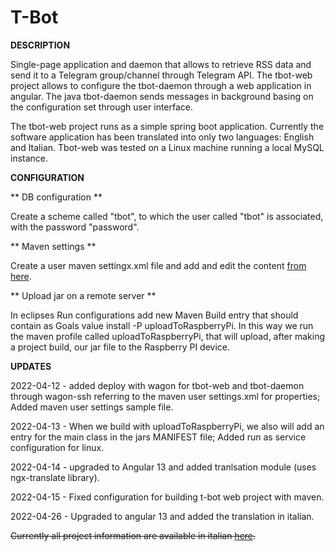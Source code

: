 # T-Bot




**DESCRIPTION**

Single-page application and daemon that allows to retrieve RSS data and send it to a Telegram group/channel through Telegram API. The tbot-web project allows to configure the tbot-daemon through a web application in angular. The java tbot-daemon sends messages in background basing on the configuration set through user interface.


The tbot-web project runs as a simple spring boot application. Currently the software application has been translated into only two languages: English and Italian. Tbot-web was tested on a Linux machine running a local MySQL instance.

**CONFIGURATION**

** DB configuration **

Create a scheme called "tbot", to which the user called "tbot" is associated, with the password "password".

** Maven settings **

Create a user maven settingx.xml file and add and edit the content  [from here](https://github.com/AndreiDodu/t-bot/blob/main/tbot/config-samples/user-maven-settings.xml).


** Upload jar on a remote server **

In eclipses Run configurations add new Maven Build entry that should contain as Goals value install -P uploadToRaspberryPi. In this way we run the maven profile called uploadToRaspberryPi, that will upload, after making a project build, our jar file to the Raspberry PI device.






**UPDATES**

2022-04-12 - added deploy with wagon for tbot-web and tbot-daemon through wagon-ssh referring to the maven user settings.xml for properties; Added maven user settings sample file.

2022-04-13 - When we build with uploadToRaspberryPi, we also will add an entry for the main class in the jars MANIFEST file; Added run as service configuration for linux. 

2022-04-14 - upgraded to Angular 13 and added tranlsation module (uses ngx-translate library).

2022-04-15 - Fixed configuration for building t-bot web project with maven.

2022-04-26 - Upgraded to angular 13 and added the translation in italian.

~~Currently all project information are available in italian [here](http://dodu.it/it/t-bot/).~~
